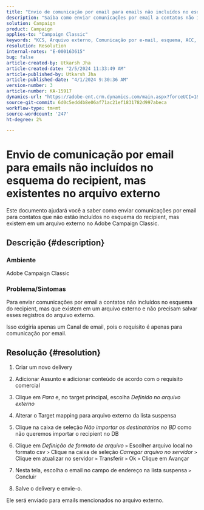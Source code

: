 ```yaml
---
title: "Envio de comunicação por email para emails não incluídos no esquema do recipient, mas existentes no arquivo externo"
description: "Saiba como enviar comunicações por email a contatos não incluídos no esquema do recipient no Adobe Campaign Classic."
solution: Campaign
product: Campaign
applies-to: "Campaign Classic"
keywords: "KCS, Arquivo externo, Comunicação por e-mail, esquema, ACC, Campaign Classic"
resolution: Resolution
internal-notes: "E-000163615"
bug: false
article-created-by: Utkarsh Jha
article-created-date: "2/5/2024 11:33:49 AM"
article-published-by: Utkarsh Jha
article-published-date: "4/1/2024 9:30:36 AM"
version-number: 3
article-number: KA-15917
dynamics-url: "https://adobe-ent.crm.dynamics.com/main.aspx?forceUCI=1&pagetype=entityrecord&etn=knowledgearticle&id=2d30ec6d-1ac4-ee11-9079-6045bd0065f9"
source-git-commit: 6d0c5edd4b8e06af71ac21ef1831782d997abeca
workflow-type: tm+mt
source-wordcount: '247'
ht-degree: 2%

---
```


# Envio de comunicação por email para emails não incluídos no esquema do recipient, mas existentes no arquivo externo


Este documento ajudará você a saber como enviar comunicações por email para contatos que não estão incluídos no esquema do recipient, mas existem em um arquivo externo no Adobe Campaign Classic.

## Descrição {#description}


### <b>Ambiente</b>

Adobe Campaign Classic



### Problema/Sintomas

Para enviar comunicações por email a contatos não incluídos no esquema do recipient, mas que existem em um arquivo externo e não precisam salvar esses registros do arquivo externo.

Isso exigiria apenas um Canal de email, pois o requisito é apenas para comunicação por email.


## Resolução {#resolution}


1. Criar um novo delivery


2. Adicionar Assunto e adicionar conteúdo de acordo com o requisito comercial


3. Clique em *Para* e, no target principal, escolha *Definido no arquivo externo*


4. Alterar o Target mapping para arquivo externo da lista suspensa


5. Clique na caixa de seleção *Não importar os destinatários no BD* como não queremos importar o recipient no DB


6. Clique em *Definição de formato de arquivo* `>`  Escolher arquivo local no formato csv `>`  Clique na caixa de seleção *Carregar arquivo no servidor* `>`  Clique em atualizar no servidor `>`  Transferir `>`  Ok `>`  Clique em Avançar


7. Nesta tela, escolha o email no campo de endereço na lista suspensa `>`  Concluir


8. Salve o delivery e envie-o.




Ele será enviado para emails mencionados no arquivo externo.


